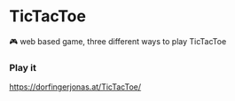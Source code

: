 # TicTacToe
🎮 web based game, three different ways to play TicTacToe

### Play it
https://dorfingerjonas.at/TicTacToe/
